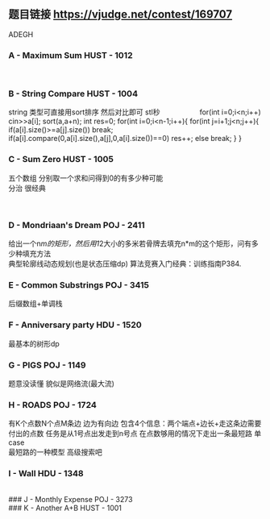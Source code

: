 ## 题目链接 https://vjudge.net/contest/169707

ADEGH
### A - Maximum Sum HUST - 1012 

<br>

### B - String Compare HUST - 1004 
string 类型可直接用sort排序 然后对比即可 stl秒
          
          for(int i=0;i<n;i++) cin>>a[i];
          sort(a,a+n);
          int res=0;
          for(int i=0;i<n-1;i++){
              for(int j=i+1;j<n;j++){
                  if(a[i].size()>=a[j].size()) break;
                  if(a[i].compare(0,a[i].size(),a[j],0,a[i].size())==0) res++;
                  else break;
              }
          }
<br>

### C - Sum Zero HUST - 1005 
五个数组 分别取一个求和问得到0的有多少种可能<br>
分治 很经典

<br>

### D - Mondriaan's Dream POJ - 2411 
给出一个n*m的矩形，然后用1*2大小的多米若骨牌去填充n*m的这个矩形，问有多少种填充方法<br>
典型轮廓线动态规划(也是状态压缩dp) 算法竞赛入门经典：训练指南P384.
<br>

### E - Common Substrings POJ - 3415 
后缀数组+单调栈
<br>

### F - Anniversary party HDU - 1520 
最基本的树形dp
<br>

### G - PIGS POJ - 1149 
题意没读懂 貌似是网络流(最大流)
<br>

### H - ROADS POJ - 1724 
有K个点数N个点M条边 边为有向边 包含4个信息：两个端点+边长+走这条边需要付出的点数 任务是从1号点出发走到n号点 在点数够用的情况下走出一条最短路 单case
<br>
最短路的一种模型 高级搜索吧
<br>
### I - Wall HDU - 1348 

<br>
### J - Monthly Expense POJ - 3273 

<br>
### K - Another A+B HUST - 1001 

<br>

